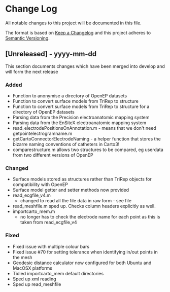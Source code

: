 # Change Log
All notable changes to this project will be documented in this file.
 
The format is based on [Keep a Changelog](http://keepachangelog.com/)
and this project adheres to [Semantic Versioning](http://semver.org/).
 
## [Unreleased] - yyyy-mm-dd
 
This section documents changes which have been merged into develop and will form the next release
 
### Added
- Function to anonymise a directory of OpenEP datasets
- Function to convert surface models from TriRep to structure
- Function to convert surface models from TriRep to structure for a directory of OpenEP datasets
- Parsing data from the Precision electroanatomic mapping system
- Parsing data from the EnSiteX electroanatomic mapping system
- read_electrodePositionsOnAnnotation.m - means that we don't need getpointelectrogramname.m
- getCartoConnectorElectrodeNaming - a helper function that stores the bizarre
                                     naming conventions of catheters in Carto3!
- comparestructure.m allows two structures to be compared, 
                          eg userdata from two different versions of OpenEP

### Changed
- Surface models stored as structures rather than TriRep objects for compatibility with OpenEP
- Surface model getter and setter methods now provided
- read_ecgfile_v4.m
    - changed to read all the file data in raw form - see file
- read_meshfile.m sped up. Checks column headers explicitly as well.
- importcarto_mem.m
    - no longer has to check the electrode name for each point as this is
      taken from read_ecgfile_v4
                

### Fixed
- Fixed issue with multiple colour bars
- Fixed issue #70 for setting tolerance when identifying in/out points in the mesh
- Geodesic distance calculator now configured for both Ubuntu and MacOSX platforms
- Tidied importcarto_mem default directories
- Sped up xml reading
- Sped up read_meshfile